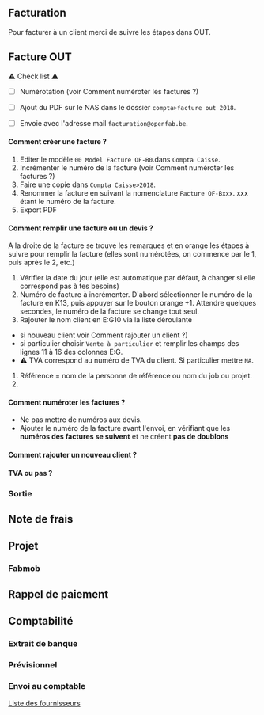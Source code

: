 ## Facturation
Pour facturer à un client merci de suivre les étapes dans OUT.

## Facture OUT

:warning: Check list :warning:
- [ ] Numérotation (voir Comment numéroter les factures ?)
- [ ] Ajout du PDF sur le NAS dans le dossier `compta>facture out 2018`.
- [ ] Envoie avec l'adresse mail `facturation@openfab.be`.




#### Comment créer une facture ?

1. Editer le modèle `00 Model Facture OF-B0`.dans `Compta Caisse`.
1. Incrémenter le numéro de la facture (voir Comment numéroter les factures ?)
1. Faire une copie dans `Compta Caisse>2018`.
1. Renommer la facture en suivant la nomenclature `Facture OF-Bxxx`. xxx étant le numéro de la facture.
1. Export PDF

#### Comment remplir une facture ou un devis ?

A la droite de la facture se trouve les remarques et en orange les étapes à suivre pour remplir la facture (elles sont numérotées, on commence par le 1, puis après le 2, etc.)

1. Vérifier la date du jour (elle est automatique par défaut, à changer si elle correspond pas à tes besoins)
1. Numéro de facture à incrémenter. D'abord sélectionner le numéro de la facture en K13, puis appuyer sur le bouton orange +1. Attendre quelques secondes, le numéro de la facture se change tout seul.
1. Rajouter le nom client en E:G10 via la liste déroulante
 - si nouveau client voir Comment rajouter un client ?)
 - si particulier choisir `Vente à particulier` et remplir les champs des lignes 11 à 16 des colonnes E:G.
 - :warning: TVA correspond au numéro de TVA du client. Si particulier mettre `NA`.
1. Référence = nom de la personne de référence ou nom du job ou projet.
1. 



#### Comment numéroter les factures ?

- Ne pas mettre de numéros aux devis.
- Ajouter le numéro de la facture avant l'envoi, en vérifiant que les **numéros des factures se suivent** et ne créent **pas de doublons**

#### Comment rajouter un nouveau client ?

#### TVA ou pas ?

### Sortie

## Note de frais

## Projet

### Fabmob

## Rappel de paiement

## Comptabilité

### Extrait de banque

### Prévisionnel

### Envoi au comptable



[Liste des fournisseurs](https://github.com/openfab-lab/openfab/blob/61fabda3f4a23b356f376490f44f6a30a21186ac/xx-src/liste-fournisseurs.md)
